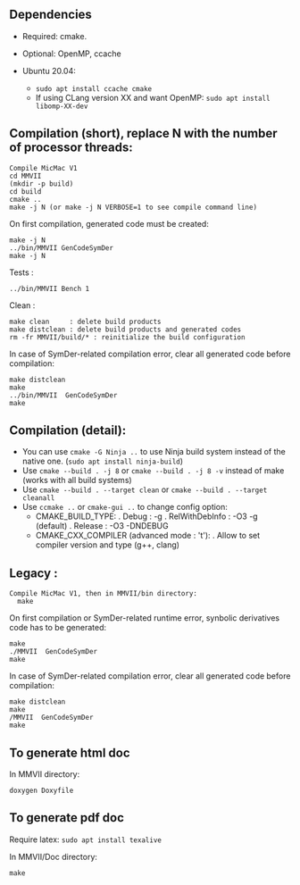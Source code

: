 Dependencies
------------
  - Required: cmake.
  - Optional: OpenMP, ccache

  - Ubuntu 20.04:
    - `sudo apt install ccache cmake`
    - If using CLang version XX and want OpenMP: `sudo apt install libomp-XX-dev`


Compilation (short), replace N with the number of processor threads:
--------------------
    Compile MicMac V1
    cd MMVII
    (mkdir -p build)
    cd build
    cmake ..
    make -j N (or make -j N VERBOSE=1 to see compile command line)

 On first compilation, generated code must be created:

    make -j N
    ../bin/MMVII GenCodeSymDer
    make -j N

 Tests :

    ../bin/MMVII Bench 1


 Clean :

    make clean     : delete build products
    make distclean : delete build products and generated codes
    rm -fr MMVII/build/* : reinitialize the build configuration

 In case of SymDer-related compilation error, clear all generated code before compilation:

    make distclean
    make
    ../bin/MMVII  GenCodeSymDer
    make

Compilation (detail):
--------------------
 - You can use `cmake -G Ninja ..` to use Ninja build system instead of the native one. (`sudo apt install ninja-build`)
 - Use `cmake --build . -j 8` or `cmake --build . -j 8 -v` instead of make (works with all build systems)
 - Use `cmake --build . --target clean` or `cmake --build . --target cleanall`
 - Use `ccmake ..` or `cmake-gui ..` to change config option:
   - CMAKE_BUILD_TYPE:
       . Debug : -g
       . RelWithDebInfo : -O3 -g  (default)
       . Release : -O3 -DNDEBUG
    - CMAKE_CXX_COMPILER (advanced mode : 't'):
       . Allow to set compiler version and type (g++, clang)


Legacy :
--------
    Compile MicMac V1, then in MMVII/bin directory:
      make

   On first compilation or SymDer-related runtime error, synbolic derivatives code has to be generated:
 
    make
    ./MMVII  GenCodeSymDer
    make
 
   In case of SymDer-related compilation error, clear all generated code before compilation:
 
    make distclean
    make
    /MMVII  GenCodeSymDer
    make


To generate html doc
--------------------
In MMVII directory:

    doxygen Doxyfile 


To generate pdf doc
-------------------

Require latex: `sudo apt install texalive`

In MMVII/Doc directory:

    make

